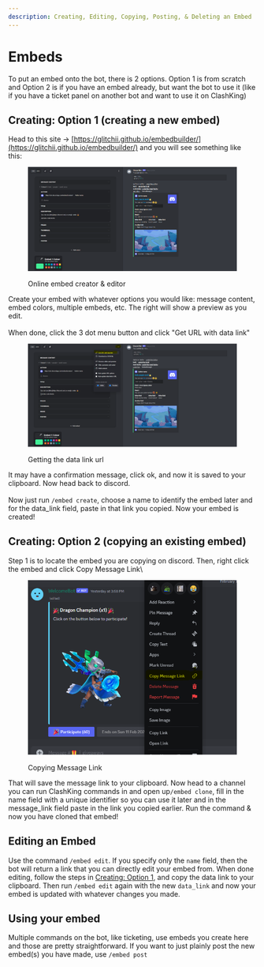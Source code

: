 ```yaml
---
description: Creating, Editing, Copying, Posting, & Deleting an Embed
---
```


# Embeds

To put an embed onto the bot, there is 2 options. Option 1 is from scratch and Option 2 is if you have an embed already, but want the bot to use it (like if you have a ticket panel on another bot and want to use it on ClashKing)

## Creating: Option 1  (creating a new embed)

Head to this site -> [https://glitchii.github.io/embedbuilder/](https://glitchii.github.io/embedbuilder/) and you will see something like this:

<figure><img src="../.gitbook/assets/image (12).png" alt=""><figcaption><p>Online embed creator &#x26; editor</p></figcaption></figure>

Create your embed with whatever options you would like: message content, embed colors, multiple embeds, etc. The right will show a preview as you edit.\
\
When done, click the 3 dot menu button and click "Get URL with data link"

<figure><img src="../.gitbook/assets/image (13).png" alt=""><figcaption><p>Getting the data link url</p></figcaption></figure>

It may have a confirmation message, click ok, and now it is saved to your clipboard. Now head back to discord.\
\
Now just run `/embed create`, choose a name to identify the embed later and for the data\_link field, paste in that link you copied. Now your embed is created!

## Creating: Option 2 (copying an existing embed)

Step 1 is to locate the embed you are copying on discord. Then, right click the embed and click Copy Message Link\


<figure><img src="../.gitbook/assets/image (14).png" alt=""><figcaption><p>Copying Message Link</p></figcaption></figure>

That will save the message link to your clipboard. Now head to a channel you can run ClashKing commands in and open up`/embed clone`, fill in the name field with a unique identifier so you can use it later and in the message\_link field paste in the link you copied earlier. Run the command & now you have cloned that embed!

## Editing an Embed

Use the command `/embed edit`. If you specify only the `name` field, then the bot will return a link that you can directly edit your embed from. When done editing, follow the steps in [Creating: Option 1](embeds.md#creating-option-1-creating-a-new-embed), and copy the data link to your clipboard. Then run `/embed edit` again with the new `data_link` and now your embed is updated with whatever changes you made.

## Using your embed

Multiple commands on the bot, like ticketing, use embeds you create here and those are pretty straightforward. If you want to just plainly post the new embed(s) you have made, use `/embed post`
